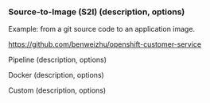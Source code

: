 ### Source-to-Image (S2I) (description, options)

Example: from a git source code to an application image.

https://github.com/benweizhu/openshift-customer-service

Pipeline (description, options)

Docker (description, options)

Custom (description, options)
